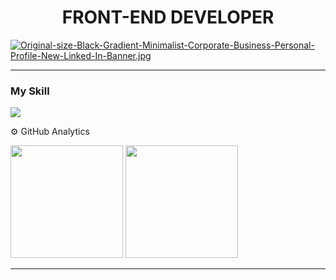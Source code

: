
<h1 align="center" >FRONT-END DEVELOPER</h1 >

[![Original-size-Black-Gradient-Minimalist-Corporate-Business-Personal-Profile-New-Linked-In-Banner.jpg](https://i.postimg.cc/xT9tv99T/Original-size-Black-Gradient-Minimalist-Corporate-Business-Personal-Profile-New-Linked-In-Banner.jpg)](https://postimg.cc/yWrmB4Jw)
<hr>


### My Skill
<img src="https://skillicons.dev/icons?i=js,html,css,ts,react,tailwind,astro,)](https://skillicons.dev" >

⚙️ GitHub Analytics
<div >
  <img height="180em" weight="100em" src="https://github-readme-stats.vercel.app/api?username=MarcosApodaca&theme=dark&show_icons=true&hide_border=true&count_private=true"/>
  <img height="180em" weight="150em" src="https://github-readme-stats.vercel.app/api/top-langs/?username=MarcosApodaca&theme=dark&show_icons=true&hide_border=true&layout=compact"/>
</div>
<hr>
